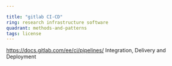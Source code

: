 ```yaml
---

title: "gitlab CI-CD"
ring: research infrastructure software
quadrant: methods-and-patterns
tags: license
---
```

https://docs.gitlab.com/ee/ci/pipelines/
Integration, Delivery and Deployment
